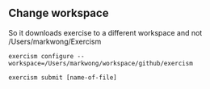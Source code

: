 
## Change workspace
So it downloads exercise to a different workspace and not /Users/markwong/Exercism
```
exercism configure --workspace=/Users/markwong/workspace/github/exercism
```

```
exercism submit [name-of-file]
```